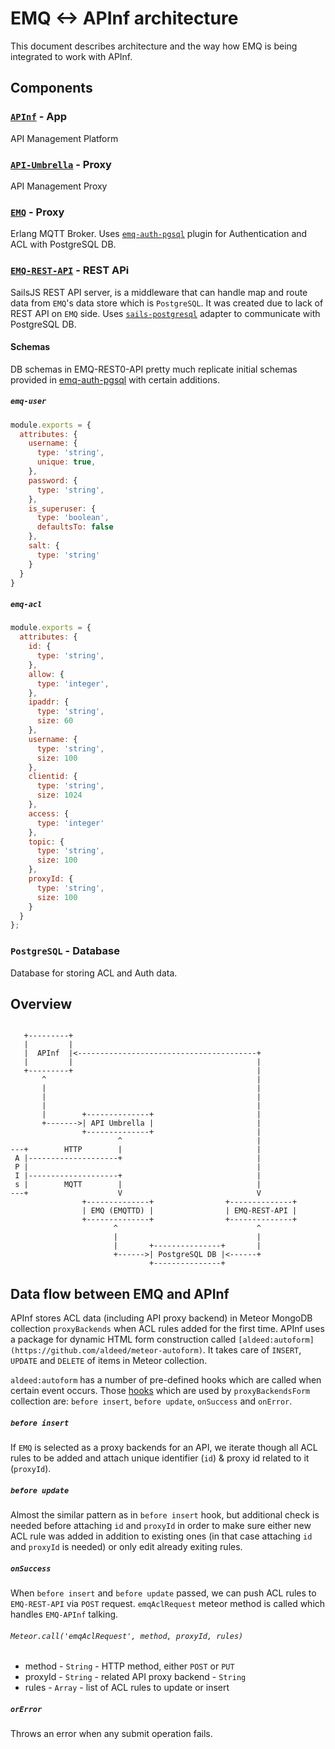 # EMQ <-> APInf architecture

This document describes architecture and the way how EMQ is being integrated to work with APInf.

## Components

### [`APInf`](https://github.com/apinf/plaform) - App
API Management Platform

### [`API-Umbrella`](https://github.com/NREL/api-umbrella) - Proxy
API Management Proxy

### [`EMQ`](https://github.com/emqtt/emqttd) - Proxy
Erlang MQTT Broker. Uses [`emq-auth-pgsql`](https://github.com/emqtt/emq-auth-pgsql) plugin for Authentication and ACL with PostgreSQL DB.

### [`EMQ-REST-API`](https://github.com/apinf/emq-rest-api) - REST APi
SailsJS REST API server, is a middleware that can handle map and route
data from `EMQ`'s data store which is `PostgreSQL`. It was created due
to lack of REST API on `EMQ` side. Uses [`sails-postgresql`](https://github.com/balderdashy/sails-postgresql) adapter
to communicate with PostgreSQL DB.

#### Schemas
DB schemas in EMQ-REST0-API pretty much replicate initial schemas provided in [emq-auth-pgsql](https://github.com/emqtt/emq-auth-pgsql) with certain additions.

##### `emq-user`
```js
module.exports = {
  attributes: {
    username: {
      type: 'string',
      unique: true,
    },
    password: {
      type: 'string',
    },
    is_superuser: {
      type: 'boolean',
      defaultsTo: false
    },
    salt: {
      type: 'string'
    }
  }
}
```

##### `emq-acl`

```js
module.exports = {
  attributes: {
    id: {
      type: 'string',
    },
    allow: {
      type: 'integer',
    },
    ipaddr: {
      type: 'string',
      size: 60
    },
    username: {
      type: 'string',
      size: 100
    },
    clientid: {
      type: 'string',
      size: 1024
    },
    access: {
      type: 'integer'
    },
    topic: {
      type: 'string',
      size: 100
    },
    proxyId: {
      type: 'string',
      size: 100
    }
  }
};
```

### `PostgreSQL` - Database
Database for storing ACL and Auth data.

## Overview

```

   +---------+
   |         |
   |  APInf  |<----------------------------------------+
   |         |                                         |
   +---------+                                         |
       ^                                               |
       |                                               |
       |                                               |
       |                                               |
       |        +--------------+                       |
       +------->| API Umbrella |                       |
                +--------------+                       |
                        ^                              |
---+        HTTP        |                              |
 A |--------------------+                              |
 P |                                                   |
 I |--------------------+                              |
 s |        MQTT        |                              |
---+                    V                              V
                +--------------+                +--------------+
                | EMQ (EMQTTD) |                | EMQ-REST-API |
                +--------------+                +--------------+
                       ^                               ^
                       |                               |
                       |       +---------------+       |
                       +------>| PostgreSQL DB |<------+
                               +---------------+

```

## Data flow between EMQ and APInf

APInf stores ACL data (including API proxy backend) in Meteor MongoDB collection `proxyBackends` when ACL rules added for the first time. APInf uses a package for dynamic HTML form construction called `[aldeed:autoform](https://github.com/aldeed/meteor-autoform)`. It takes care of `INSERT`, `UPDATE` and `DELETE` of items in Meteor collection.

`aldeed:autoform` has a number of pre-defined hooks which are called when certain event occurs. Those [hooks](https://github.com/apinf/platform/blob/develop/proxy_backends/client/form/autoform.js) which are used by `proxyBackendsForm` collection are: `before insert`, `before update`, `onSuccess` and `onError`.

##### `before insert`

If `EMQ` is selected as a proxy backends for an API, we iterate though all ACL rules to be added and attach unique identifier (`id`) & proxy id related to it (`proxyId`).

##### `before update`

Almost the similar pattern as in `before insert` hook, but additional check is needed before attaching `id` and `proxyId` in order to make sure either new ACL rule was added in addition to existing ones (in that case attaching `id` and `proxyId` is needed) or only edit already exiting rules.

##### `onSuccess`

When `before insert` and `before update` passed, we can push ACL rules to `EMQ-REST-API` via `POST` request. `emqAclRequest` meteor method is called which handles `EMQ-APInf` talking.

###### `Meteor.call('emqAclRequest', method, proxyId, rules)`

- method - `String` - HTTP method, either `POST` or `PUT`
- proxyId - `String` - related API proxy backend - `String`
- rules - `Array` - list of ACL rules to update or insert

##### `orError`

Throws an error when any submit operation fails.
